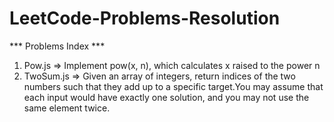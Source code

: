 # LeetCode-Problems-Resolution 
*** Problems Index ***
1) Pow.js => Implement pow(x, n), which calculates x raised to the power n 
2) TwoSum.js => Given an array of integers, return indices of the two numbers such that they add up to a specific target.You may
assume that each input would have exactly one solution, and you may not use the same element twice.
